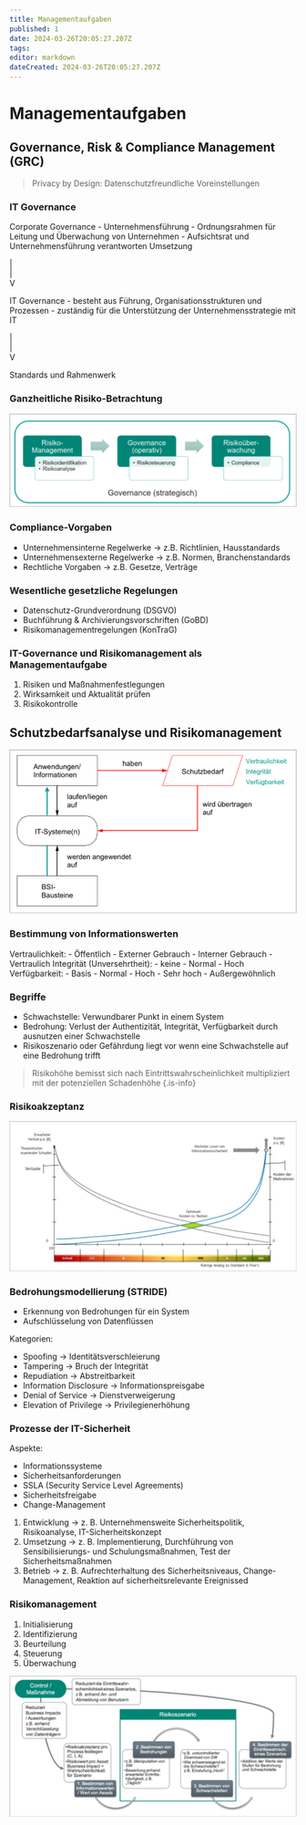 ```yaml
---
title: Managementaufgaben
published: 1
date: 2024-03-26T20:05:27.207Z
tags: 
editor: markdown
dateCreated: 2024-03-26T20:05:27.207Z
---
```


# Managementaufgaben

## Governance, Risk & Compliance Management (GRC)

> Privacy by Design: Datenschutzfreundliche Voreinstellungen

### IT Governance

Corporate Governance
    - Unternehmensführung
    - Ordnungsrahmen für Leitung und Überwachung von Unternehmen
    - Aufsichtsrat und Unternehmensführung verantworten Umsetzung

|  
|  
V  

IT Governance
    - besteht aus Führung, Organisationsstrukturen und Prozessen
    - zuständig für die Unterstützung der Unternehmensstrategie mit IT

|  
|  
V  

Standards und Rahmenwerk

### Ganzheitliche Risiko-Betrachtung

![Risiko-Betrachtung](Risiko-Betrachtung.png)

### Compliance-Vorgaben

- Unternehmensinterne Regelwerke -> z.B. Richtlinien, Hausstandards
- Unternehmensexterne Regelwerke -> z.B. Normen, Branchenstandards
- Rechtliche Vorgaben -> z.B. Gesetze, Verträge

### Wesentliche gesetzliche Regelungen

- Datenschutz-Grundverordnung (DSGVO)
- Buchführung & Archivierungsvorschriften (GoBD)
- Risikomanagementregelungen (KonTraG)

### IT-Governance und Risikomanagement als Managementaufgabe

1. Risiken und Maßnahmenfestlegungen
1. Wirksamkeit und Aktualität prüfen
1. Risikokontrolle

## Schutzbedarfsanalyse und Risikomanagement

![schutzbedarfsanalyse](schutzbedarfsanalyse.png)

### Bestimmung von Informationswerten

Vertraulichkeit:
    - Öffentlich
    - Externer Gebrauch
    - Interner Gebrauch
    - Vertraulich
Integrität (Unversehrtheit):
    - keine
    - Normal
    - Hoch
Verfügbarkeit:
    - Basis
    - Normal
    - Hoch
    - Sehr hoch
    - Außergewöhnlich

### Begriffe

- Schwachstelle: Verwundbarer Punkt in einem System
- Bedrohung: Verlust der Authentizität, Integrität, Verfügbarkeit durch ausnutzen einer Schwachstelle
- Risikoszenario oder Gefährdung liegt vor wenn eine Schwachstelle auf eine Bedrohung trifft

> Risikohöhe bemisst sich nach Eintrittswahrscheinlichkeit multipliziert mit der potenziellen Schadenhöhe
{.is-info}

### Risikoakzeptanz

![Risikoakzeptanz](Risikoakzeptanz.png)

### Bedrohungsmodellierung (STRIDE)

- Erkennung von Bedrohungen für ein System
- Aufschlüsselung von Datenflüssen

Kategorien:

- Spoofing -> Identitätsverschleierung
- Tampering -> Bruch der Integrität
- Repudiation -> Abstreitbarkeit
- Information Disclosure -> Informationspreisgabe
- Denial of Service -> Dienstverweigerung
- Elevation of Privilege -> Privilegienerhöhung

### Prozesse der IT-Sicherheit

Aspekte:

- Informationssysteme
- Sicherheitsanforderungen
- SSLA (Security Service Level Agreements)
- Sicherheitsfreigabe
- Change-Management

1. Entwicklung -> z. B. Unternehmensweite Sicherheitspolitik, Risikoanalyse, IT-Sicherheitskonzept
1. Umsetzung -> z. B. Implementierung, Durchführung von Sensibilisierungs- und Schulungsmaßnahmen, Test der Sicherheitsmaßnahmen
1. Betrieb -> z. B. Aufrechterhaltung des Sicherheitsniveaus, Change-Management, Reaktion auf sicherheitsrelevante Ereignissed

### Risikomanagement

1. Initialisierung
1. Identifizierung
1. Beurteilung
1. Steuerung
1. Überwachung

![Risikomanagement](Risikomanagement.png)
